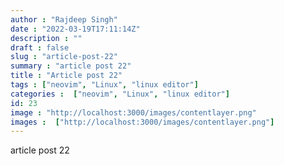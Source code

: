 ```yaml
---
author : "Rajdeep Singh"
date : "2022-03-19T17:11:14Z"
description : ""
draft : false
slug : "article-post-22"
summary : "article post 22"
title : "Article post 22"
tags : ["neovim", "Linux", "linux editor"]
categories :  ["neovim", "Linux", "linux editor"]
id: 23
image : "http://localhost:3000/images/contentlayer.png"
images :  ["http://localhost:3000/images/contentlayer.png"]
---
```


article post 22